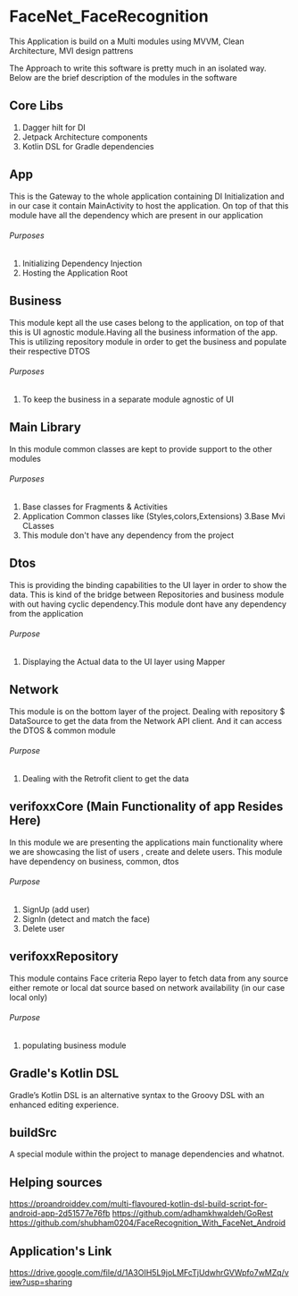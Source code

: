 # FaceNet_FaceRecognition

This Application is build on a Multi modules using MVVM, Clean Architecture, MVI design pattrens

The Approach to write this software is pretty much in an isolated way. Below are the brief description of the modules in the software

## Core Libs

1. Dagger hilt for DI
2. Jetpack Architecture components
3. Kotlin DSL for Gradle dependencies

## App

This is the Gateway to the whole application containing DI Initialization and in our case it contain MainActivity to host the application.
On top of that this module have all the dependency which are present in our application

###### Purposes

1. Initializing Dependency Injection
2. Hosting the Application Root

## Business

This module kept all the use cases belong to the application, on top of that this is UI agnostic module.Having all the business information of the app.
This is utilizing repository module in order to get the business and populate their respective DTOS

###### Purposes

1. To keep the business in a separate module agnostic of UI

## Main Library

In this module common classes are kept to provide support to the other modules

###### Purposes

1. Base classes for Fragments & Activities
2. Application Common classes like (Styles,colors,Extensions)
   3.Base Mvi CLasses
3. This module don't have any dependency from the project

## Dtos

This is providing the binding capabilities to the UI layer in order to show the data. This is kind of the bridge between Repositories and business module with out having cyclic dependency.This module dont have any dependency from the application

###### Purpose

1. Displaying the Actual data to the UI layer using Mapper

## Network

This module is on the bottom layer of the project. Dealing with repository $ DataSource to get the data from the Network API client. And it can access the DTOS & common module

###### Purpose

1. Dealing with the Retrofit client to get the data

## verifoxxCore (Main Functionality of app Resides Here)

In this module we are presenting the applications main functionality where we are showcasing the list of users , create and delete users. This module have dependency on business, common, dtos

###### Purpose

1. SignUp (add user)
2. SignIn (detect and match the face)
3. Delete user

## verifoxxRepository

This module contains Face criteria Repo layer to fetch data from any source either remote or local dat source based on network availability (in our case local only)

###### Purpose

1. populating business module

## Gradle's Kotlin DSL

Gradle’s Kotlin DSL is an alternative syntax to the Groovy DSL with an enhanced editing experience.

## buildSrc

A special module within the project to manage dependencies and whatnot.

## Helping sources

https://proandroiddev.com/multi-flavoured-kotlin-dsl-build-script-for-android-app-2d51577e76fb
https://github.com/adhamkhwaldeh/GoRest
https://github.com/shubham0204/FaceRecognition_With_FaceNet_Android

## Application's Link
https://drive.google.com/file/d/1A3OIH5L9joLMFcTjUdwhrGVWpfo7wMZq/view?usp=sharing